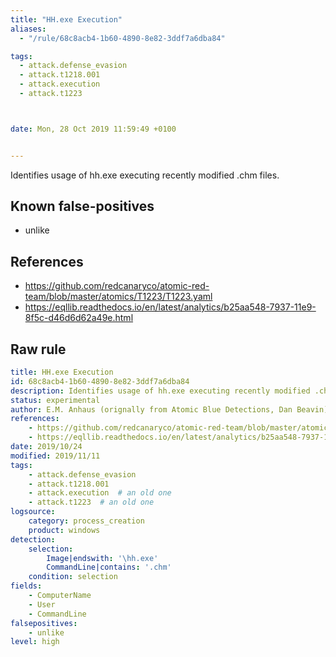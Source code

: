 ```yaml
---
title: "HH.exe Execution"
aliases:
  - "/rule/68c8acb4-1b60-4890-8e82-3ddf7a6dba84"

tags:
  - attack.defense_evasion
  - attack.t1218.001
  - attack.execution
  - attack.t1223



date: Mon, 28 Oct 2019 11:59:49 +0100


---
```


Identifies usage of hh.exe executing recently modified .chm files.

<!--more-->


## Known false-positives

* unlike



## References

* https://github.com/redcanaryco/atomic-red-team/blob/master/atomics/T1223/T1223.yaml
* https://eqllib.readthedocs.io/en/latest/analytics/b25aa548-7937-11e9-8f5c-d46d6d62a49e.html


## Raw rule
```yaml
title: HH.exe Execution
id: 68c8acb4-1b60-4890-8e82-3ddf7a6dba84
description: Identifies usage of hh.exe executing recently modified .chm files.
status: experimental
author: E.M. Anhaus (orignally from Atomic Blue Detections, Dan Beavin), oscd.community
references:
    - https://github.com/redcanaryco/atomic-red-team/blob/master/atomics/T1223/T1223.yaml
    - https://eqllib.readthedocs.io/en/latest/analytics/b25aa548-7937-11e9-8f5c-d46d6d62a49e.html
date: 2019/10/24
modified: 2019/11/11
tags:
    - attack.defense_evasion
    - attack.t1218.001
    - attack.execution  # an old one
    - attack.t1223  # an old one
logsource:
    category: process_creation
    product: windows
detection:
    selection:
        Image|endswith: '\hh.exe'
        CommandLine|contains: '.chm'
    condition: selection
fields:
    - ComputerName
    - User
    - CommandLine
falsepositives:
    - unlike
level: high

```
